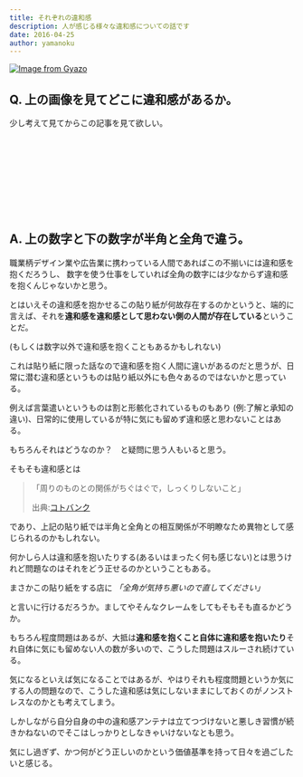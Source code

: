 ```yaml
---
title: それぞれの違和感
description: 人が感じる様々な違和感についての話です
date: 2016-04-25
author: yamanoku
---
```


[![Image from Gyazo](https://i.gyazo.com/ae434ef3e5468faeb1cc16ebfe612cc2.jpg)](https://gyazo.com/ae434ef3e5468faeb1cc16ebfe612cc2)

## Q. 上の画像を見てどこに違和感があるか。

少し考えて見てからこの記事を見て欲しい。

<br>
<br>
<br>
<br>
<br>
<br>
<br>
<br>

## A. 上の数字と下の数字が半角と全角で違う。

職業柄デザイン業や広告業に携わっている人間であればこの不揃いには違和感を抱くだろうし、
数字を使う仕事をしていれば全角の数字には少なからず違和感を抱くんじゃないかと思う。

とはいえその違和感を抱かせるこの貼り紙が何故存在するのかというと、端的に言えば、それを**違和感を違和感として思わない側の人間が存在している**ということだ。

(もしくは数字以外で違和感を抱くこともあるかもしれない)

これは貼り紙に限った話なので違和感を抱く人間に違いがあるのだと思うが、日常に潜む違和感というものは貼り紙以外にも色々あるのではないかと思っている。

例えば言葉遣いというものは割と形骸化されているものもあり (例:了解と承知の違い)、日常的に使用しているが特に気にも留めず違和感と思わないことはある。

もちろんそれはどうなのか？　と疑問に思う人もいると思う。

そもそも違和感とは

> 「周りのものとの関係がちぐはぐで，しっくりしないこと」
>
> 出典:[コトバンク](https://kotobank.jp/word/%E9%81%95%E5%92%8C%E6%84%9F-436878)

であり、上記の貼り紙では半角と全角との相互関係が不明瞭なため異物として感じられるのかもしれない。

何かしら人は違和感を抱いたりする(あるいはまったく何も感じない)とは思うけれど問題なのはそれをどう正せるのかということもある。

まさかこの貼り紙をする店に _「全角が気持ち悪いので直してください」_

と言いに行けるだろうか。ましてやそんなクレームをしてもそもそも直るかどうか。

もちろん程度問題はあるが、大抵は**違和感を抱くこと自体に違和感を抱いたり**それ自体に気にも留めない人の数が多いので、こうした問題はスルーされ続けている。

気になるといえば気になることではあるが、やはりそれも程度問題というか気にする人の問題なので、こうした違和感は気にしないままにしておくのがノンストレスなのかとも考えてしまう。

しかしながら自分自身の中の違和感アンテナは立てつづけないと悪しき習慣が続きかねないのでそこはしっかりとしなきゃいけないなとも思う。

気にし過ぎず、かつ何がどう正しいのかという価値基準を持って日々を過ごしたいと感じる。
